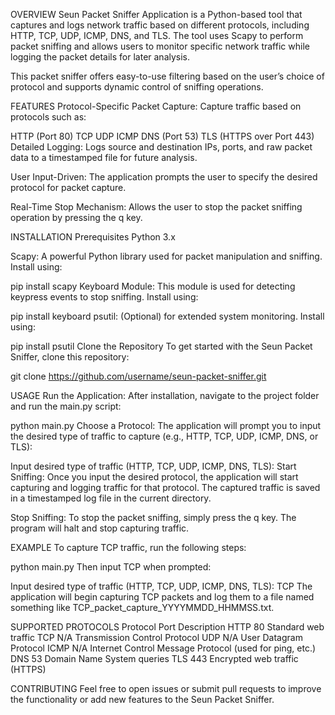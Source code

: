 OVERVIEW
Seun Packet Sniffer Application is a Python-based tool that captures and logs network traffic based on different protocols, including HTTP, TCP, UDP, ICMP, DNS, and TLS. The tool uses Scapy to perform packet sniffing and allows users to monitor specific network traffic while logging the packet details for later analysis.

This packet sniffer offers easy-to-use filtering based on the user’s choice of protocol and supports dynamic control of sniffing operations.

FEATURES
Protocol-Specific Packet Capture: Capture traffic based on protocols such as:

HTTP (Port 80)
TCP
UDP
ICMP
DNS (Port 53)
TLS (HTTPS over Port 443)
Detailed Logging: Logs source and destination IPs, ports, and raw packet data to a timestamped file for future analysis.

User Input-Driven: The application prompts the user to specify the desired protocol for packet capture.

Real-Time Stop Mechanism: Allows the user to stop the packet sniffing operation by pressing the q key.

INSTALLATION
Prerequisites
Python 3.x

Scapy: A powerful Python library used for packet manipulation and sniffing. Install using:

pip install scapy
Keyboard Module: This module is used for detecting keypress events to stop sniffing. Install using:

pip install keyboard
psutil: (Optional) for extended system monitoring. Install using:

pip install psutil
Clone the Repository
To get started with the Seun Packet Sniffer, clone this repository:

git clone https://github.com/username/seun-packet-sniffer.git

USAGE
Run the Application: After installation, navigate to the project folder and run the main.py script:

python main.py
Choose a Protocol: The application will prompt you to input the desired type of traffic to capture (e.g., HTTP, TCP, UDP, ICMP, DNS, or TLS):

Input desired type of traffic (HTTP, TCP, UDP, ICMP, DNS, TLS): 
Start Sniffing: Once you input the desired protocol, the application will start capturing and logging traffic for that protocol. The captured traffic is saved in a timestamped log file in the current directory.

Stop Sniffing: To stop the packet sniffing, simply press the q key. The program will halt and stop capturing traffic.

EXAMPLE
To capture TCP traffic, run the following steps:

python main.py
Then input TCP when prompted:

Input desired type of traffic (HTTP, TCP, UDP, ICMP, DNS, TLS): TCP
The application will begin capturing TCP packets and log them to a file named something like TCP_packet_capture_YYYYMMDD_HHMMSS.txt.

SUPPORTED PROTOCOLS
Protocol	Port	Description
HTTP	80	Standard web traffic
TCP	N/A	Transmission Control Protocol
UDP	N/A	User Datagram Protocol
ICMP	N/A	Internet Control Message Protocol (used for ping, etc.)
DNS	53	Domain Name System queries
TLS	443	Encrypted web traffic (HTTPS)

CONTRIBUTING
Feel free to open issues or submit pull requests to improve the functionality or add new features to the Seun Packet Sniffer.

